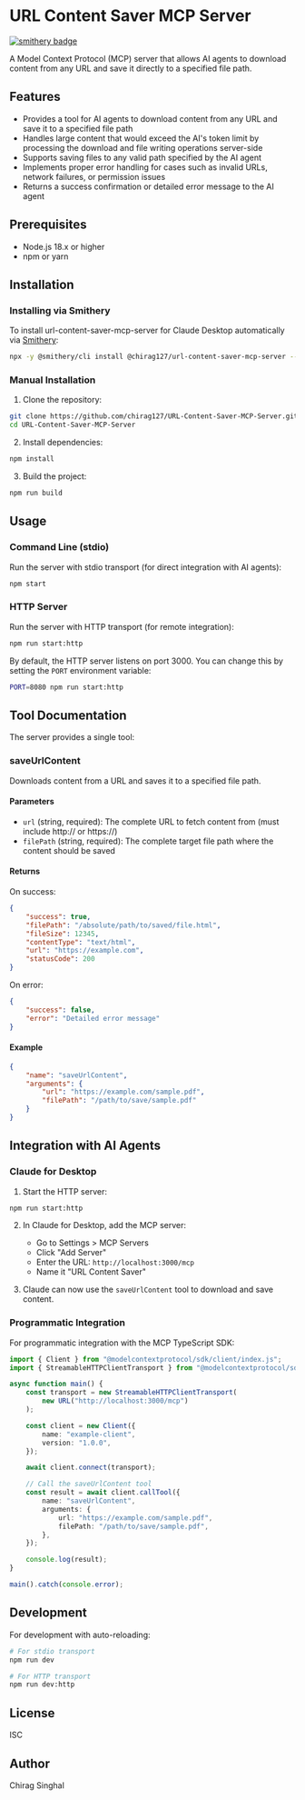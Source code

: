 # URL Content Saver MCP Server
[![smithery badge](https://smithery.ai/badge/@chirag127/url-content-saver-mcp-server)](https://smithery.ai/server/@chirag127/url-content-saver-mcp-server)

A Model Context Protocol (MCP) server that allows AI agents to download content from any URL and save it directly to a specified file path.

## Features

-   Provides a tool for AI agents to download content from any URL and save it to a specified file path
-   Handles large content that would exceed the AI's token limit by processing the download and file writing operations server-side
-   Supports saving files to any valid path specified by the AI agent
-   Implements proper error handling for cases such as invalid URLs, network failures, or permission issues
-   Returns a success confirmation or detailed error message to the AI agent

## Prerequisites

-   Node.js 18.x or higher
-   npm or yarn

## Installation

### Installing via Smithery

To install url-content-saver-mcp-server for Claude Desktop automatically via [Smithery](https://smithery.ai/server/@chirag127/url-content-saver-mcp-server):

```bash
npx -y @smithery/cli install @chirag127/url-content-saver-mcp-server --client claude
```

### Manual Installation
1. Clone the repository:

```bash
git clone https://github.com/chirag127/URL-Content-Saver-MCP-Server.git
cd URL-Content-Saver-MCP-Server
```

2. Install dependencies:

```bash
npm install
```

3. Build the project:

```bash
npm run build
```

## Usage

### Command Line (stdio)

Run the server with stdio transport (for direct integration with AI agents):

```bash
npm start
```

### HTTP Server

Run the server with HTTP transport (for remote integration):

```bash
npm run start:http
```

By default, the HTTP server listens on port 3000. You can change this by setting the `PORT` environment variable:

```bash
PORT=8080 npm run start:http
```

## Tool Documentation

The server provides a single tool:

### saveUrlContent

Downloads content from a URL and saves it to a specified file path.

#### Parameters

-   `url` (string, required): The complete URL to fetch content from (must include http:// or https://)
-   `filePath` (string, required): The complete target file path where the content should be saved

#### Returns

On success:

```json
{
    "success": true,
    "filePath": "/absolute/path/to/saved/file.html",
    "fileSize": 12345,
    "contentType": "text/html",
    "url": "https://example.com",
    "statusCode": 200
}
```

On error:

```json
{
    "success": false,
    "error": "Detailed error message"
}
```

#### Example

```json
{
    "name": "saveUrlContent",
    "arguments": {
        "url": "https://example.com/sample.pdf",
        "filePath": "/path/to/save/sample.pdf"
    }
}
```

## Integration with AI Agents

### Claude for Desktop

1. Start the HTTP server:

```bash
npm run start:http
```

2. In Claude for Desktop, add the MCP server:

    - Go to Settings > MCP Servers
    - Click "Add Server"
    - Enter the URL: `http://localhost:3000/mcp`
    - Name it "URL Content Saver"

3. Claude can now use the `saveUrlContent` tool to download and save content.

### Programmatic Integration

For programmatic integration with the MCP TypeScript SDK:

```typescript
import { Client } from "@modelcontextprotocol/sdk/client/index.js";
import { StreamableHTTPClientTransport } from "@modelcontextprotocol/sdk/client/streamableHttp.js";

async function main() {
    const transport = new StreamableHTTPClientTransport(
        new URL("http://localhost:3000/mcp")
    );

    const client = new Client({
        name: "example-client",
        version: "1.0.0",
    });

    await client.connect(transport);

    // Call the saveUrlContent tool
    const result = await client.callTool({
        name: "saveUrlContent",
        arguments: {
            url: "https://example.com/sample.pdf",
            filePath: "/path/to/save/sample.pdf",
        },
    });

    console.log(result);
}

main().catch(console.error);
```

## Development

For development with auto-reloading:

```bash
# For stdio transport
npm run dev

# For HTTP transport
npm run dev:http
```

## License

ISC

## Author

Chirag Singhal
